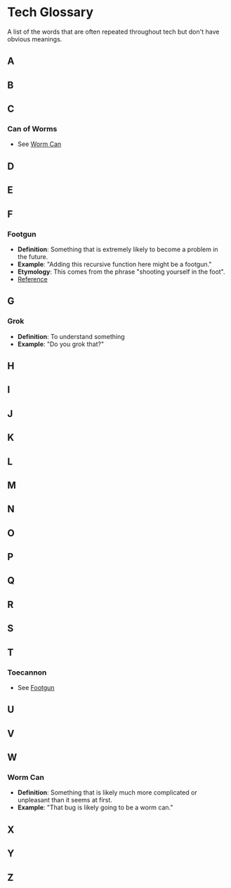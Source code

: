 # Tech Glossary

A list of the words that are often repeated throughout tech but don't have obvious meanings.

## A

## B

## C

### Can of Worms

- See [Worm Can](#worm-can)

## D

## E

## F

### Footgun

- **Definition**: Something that is extremely likely to become a problem in the future.
- **Example**: "Adding this recursive function here might be a footgun."
- **Etymology**: This comes from the phrase "shooting yourself in the foot".
- [Reference](https://x.com/forrestbrazeal/status/1451189473383890946)

## G

### Grok

- **Definition**: To understand something
- **Example**: "Do you grok that?"

## H

## I

## J

## K

## L

## M

## N

## O

## P

## Q

## R

## S

## T

### Toecannon

- See [Footgun](#footgun)

## U

## V

## W

### Worm Can

- **Definition**: Something that is likely much more complicated or unpleasant than it seems at first.
- **Example**: "That bug is likely going to be a worm can."

## X

## Y

## Z
